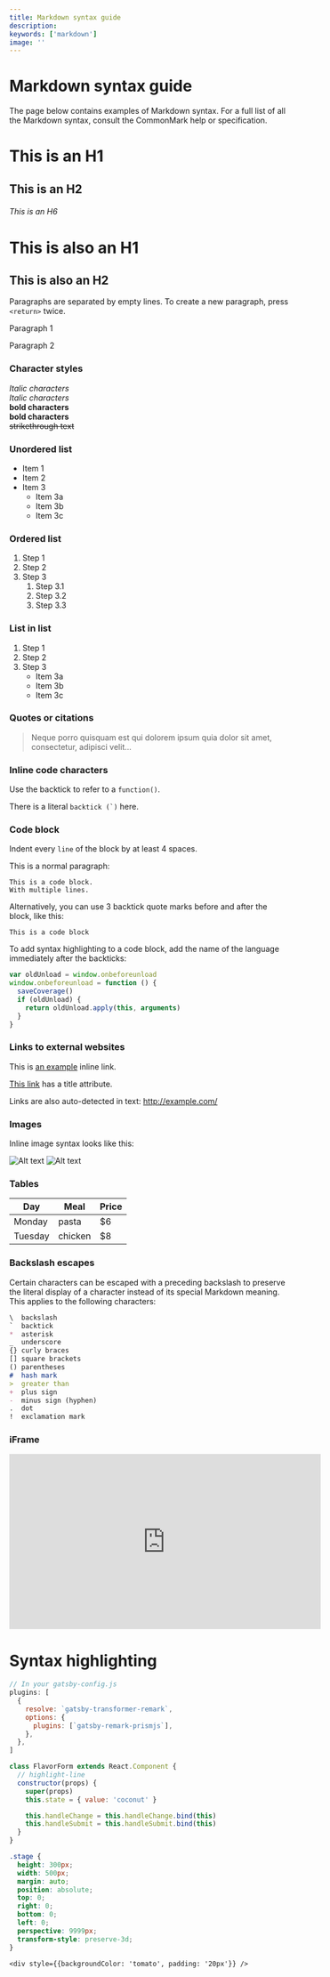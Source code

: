 ```yaml
---
title: Markdown syntax guide
description:
keywords: ['markdown']
image: ''
---
```


# Markdown syntax guide

The page below contains examples of Markdown syntax. For a full list of all the Markdown syntax, consult the CommonMark help or specification.

# This is an H1

## This is an H2

###### This is an H6

# This is also an H1

## This is also an H2

Paragraphs are separated by empty lines. To create a new paragraph, press `<return>` twice.

Paragraph 1

Paragraph 2

### Character styles

_Italic characters_ <br/>
_Italic characters_ <br/>
**bold characters** <br/>
**bold characters** <br/>
~~strikethrough text~~

### Unordered list

- Item 1
- Item 2
- Item 3
  - Item 3a
  - Item 3b
  - Item 3c

### Ordered list

1.  Step 1
2.  Step 2
3.  Step 3
    1.  Step 3.1
    2.  Step 3.2
    3.  Step 3.3

### List in list

1.  Step 1
2.  Step 2
3.  Step 3
    - Item 3a
    - Item 3b
    - Item 3c

### Quotes or citations

> Neque porro quisquam est qui
> dolorem ipsum quia dolor sit amet,
> consectetur, adipisci velit...

### Inline code characters

Use the backtick to refer to a `function()`.

There is a literal `` backtick (`) `` here.

### Code block

Indent every `line` of the block by at least 4 spaces.

This is a normal paragraph:

    This is a code block.
    With multiple lines.

Alternatively, you can use 3 backtick quote marks before and after the block, like this:

```
This is a code block
```

To add syntax highlighting to a code block, add the name of the language immediately
after the backticks:

```javascript
var oldUnload = window.onbeforeunload
window.onbeforeunload = function () {
  saveCoverage()
  if (oldUnload) {
    return oldUnload.apply(this, arguments)
  }
}
```

### Links to external websites

This is [an example](http://www.example.com/) inline link.

[This link](http://example.com/ 'Title') has a title attribute.

Links are also auto-detected in text: http://example.com/

### Images

Inline image syntax looks like this:

![Alt text](https://picsum.photos/200 'Optional title attribute')
![Alt text](https://picsum.photos/200)

### Tables

| Day     | Meal    | Price |
| ------- | ------- | ----- |
| Monday  | pasta   | $6    |
| Tuesday | chicken | $8    |

### Backslash escapes

Certain characters can be escaped with a preceding backslash to preserve the literal display of a character instead of its special Markdown meaning. This applies to the following characters:

```markdown
\  backslash
`  backtick
*  asterisk
_  underscore
{} curly braces
[] square brackets
() parentheses
#  hash mark
>  greater than
+  plus sign
-  minus sign (hyphen)
.  dot
!  exclamation mark
```

### iFrame

<iframe width="560" height="315" src="https://www.youtube.com/embed/dQw4w9WgXcQ" frameborder="0" allow="accelerometer; autoplay; clipboard-write; encrypted-media; gyroscope; picture-in-picture" allowfullscreen></iframe>

# Syntax highlighting

```javascript
// In your gatsby-config.js
plugins: [
  {
    resolve: `gatsby-transformer-remark`,
    options: {
      plugins: [`gatsby-remark-prismjs`],
    },
  },
]
```

```jsx
class FlavorForm extends React.Component {
  // highlight-line
  constructor(props) {
    super(props)
    this.state = { value: 'coconut' }

    this.handleChange = this.handleChange.bind(this)
    this.handleSubmit = this.handleSubmit.bind(this)
  }
}
```

```css
.stage {
  height: 300px;
  width: 500px;
  margin: auto;
  position: absolute;
  top: 0;
  right: 0;
  bottom: 0;
  left: 0;
  perspective: 9999px;
  transform-style: preserve-3d;
}
```

```tsx
<div style={{backgroundColor: 'tomato', padding: '20px'}} />
```
